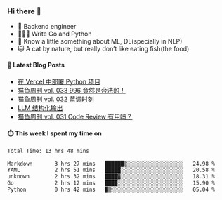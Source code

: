 ### Hi there 👋

- 🔧 Backend engineer
- 👨🏻‍💻 Write Go and Python
- 🔭 Know a little something about ML, DL(specially in NLP)
- 🐱 A cat by nature, but really don’t like eating fish(the food)

#### 📖 Latest Blog Posts
<!-- BLOG-POST-LIST:START -->
- [在 Vercel 中部署 Python 项目](https://ameow.xyz/archives/deploy-python-project-on-vercel)
- [猫鱼周刊 vol. 033 996 竟然是合法的！](https://ameow.xyz/archives/weekly-033)
- [猫鱼周刊 vol. 032 蓝调时刻](https://ameow.xyz/archives/weekly-032)
- [LLM 结构化输出](https://ameow.xyz/archives/llm-structural-output)
- [猫鱼周刊 vol. 031 Code Review 有用吗？](https://ameow.xyz/archives/weekly-031)
<!-- BLOG-POST-LIST:END -->

#### ⏱️ This week I spent my time on
<!--START_SECTION:waka-->

```txt
Total Time: 13 hrs 48 mins

Markdown       3 hrs 27 mins   ██████▒░░░░░░░░░░░░░░░░░░   24.98 %
YAML           2 hrs 51 mins   █████░░░░░░░░░░░░░░░░░░░░   20.58 %
unknown        2 hrs 32 mins   ████▓░░░░░░░░░░░░░░░░░░░░   18.31 %
Go             2 hrs 12 mins   ████░░░░░░░░░░░░░░░░░░░░░   15.90 %
Python         0 hrs 42 mins   █▒░░░░░░░░░░░░░░░░░░░░░░░   05.04 %
```

<!--END_SECTION:waka-->

<!--
**LeslieLeung/LeslieLeung** is a ✨ _special_ ✨ repository because its `README.md` (this file) appears on your GitHub profile.

Here are some ideas to get you started:

- 🔭 I’m currently working on ...
- 🌱 I’m currently learning ...
- 👯 I’m looking to collaborate on ...
- 🤔 I’m looking for help with ...
- 💬 Ask me about ...
- 📫 How to reach me: ...
- 😄 Pronouns: ...
- ⚡ Fun fact: ...
-->

